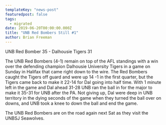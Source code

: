 ```yaml
---
templateKey: "news-post"
featuredpost: false
tags:
  - migrated
date: 2019-06-20T00:00:00.000Z
title: "UNB Red Bombers Still #1"
author: Brian Freeman
---
```


UNB Red Bomber 35 - Dalhousie Tigers 31

The UNB Red Bombers (4-1) remain on top of the AFL standings with a win over the defending champion Dalhousie University Tigers in a game on Sunday in Halifax that came right down to the wire. The Red Bombers caught the Tigers off guard and were up 14 -1 in the first quarter, but the Tigers came back to make it 22-14 for Dal going into half time. With 1 minute left in the game and Dal ahead 31-28 UNB ran the ball in for the major to make it 35-31 for UNB after the PA. Not giving up, Dal were deep in UNB territory in the dying seconds of the game when they turned the ball over on downs, and UNB took a knee to down the ball and end the game.

The UNB Red Bombers are on the road again next Sat as they visit the UNBSJ Seawolves.
